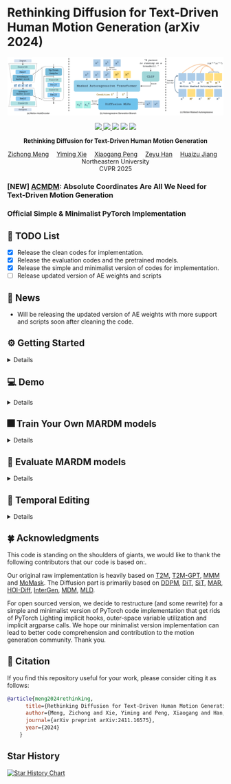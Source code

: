 # Rethinking Diffusion for Text-Driven Human Motion Generation (arXiv 2024)
![](./MARDM.png)

<p align="center">
  <a href='https://arxiv.org/abs/2411.16575'>
    <img src='https://img.shields.io/badge/Arxiv-2411.16575-A42C25?style=flat&logo=arXiv&logoColor=A42C25'>
  </a>
  <a href='https://arxiv.org/abs/2411.16575.pdf'>
    <img src='https://img.shields.io/badge/Paper-PDF-yellow?style=flat&logo=arXiv&logoColor=yellow'>
  </a>
  <a href='https://neu-vi.github.io/MARDM/'>
  <img src='https://img.shields.io/badge/Project-Page-orange?style=flat&logo=Google%20chrome&logoColor=orange'></a>
  <a href='https://github.com/neu-vi/MARDM'>
    <img src='https://img.shields.io/badge/GitHub-Code-black?style=flat&logo=github&logoColor=white'></a>
  <a href="" target='_blank'>
    <img src="https://visitor-badge.laobi.icu/badge?page_id=neu-vi.MARDM&left_color=gray&right_color=blue">
  </a>
</p>

<p align="center">
<strong>Rethinking Diffusion for Text-Driven Human Motion Generation</strong></h1>
   <p align="center">
    <a href='https://cr8br0ze.github.io' target='_blank'>Zichong Meng</a>&emsp;
    <a href='https://ymingxie.github.io/' target='_blank'>Yiming Xie</a>&emsp;
    <a href='https://xiaogangpeng.github.io/' target='_blank'>Xiaogang Peng</a>&emsp;
    <a href='https://show-han.github.io/' target='_blank'>Zeyu Han</a>&emsp;
    <a href='https://jianghz.me/' target='_blank'>Huaizu Jiang</a>&emsp;
    <br>
    Northeastern University 
    <br>
    CVPR 2025
  </p>
</p>

### [NEW] [ACMDM](https://neu-vi.github.io/ACMDM/): Absolute Coordinates Are All We Need for Text-Driven Motion Generation

### Official Simple & Minimalist PyTorch Implementation

## 📜 TODO List
- [x] Release the clean codes for implementation.
- [x] Release the evaluation codes and the pretrained models.
- [x] Release the simple and minimalist version of codes for implementation.
- [ ] Release updated version of AE weights and scripts

## 📢 News
- Will be releasing the updated version of AE weights with more support and scripts soon after cleaning the code.

##  ⚙️ Getting Started
<details>
  
### 1. Conda Environment
```bash
conda env create -f environment.yml
conda activate MARDM
```
We test our code on Python 3.10.13, PyTorch 2.2.0, and CUDA 12.1

### 2. Models and Dependencies

#### Download Evaluation Models
```bash
rm -rf checkpoints
mkdir checkpoints
cd checkpoints
mkdir t2m
mkdir kit

cd t2m 
echo -e "Downloading evaluation models for HumanML3D dataset"
gdown --fuzzy https://drive.google.com/file/d/1ejiz4NvyuoTj3BIdfNrTFFZBZ-zq4oKD/view?usp=sharing
echo -e "Unzipping humanml3d evaluators"
unzip evaluators_humanml3d.zip

echo -e "Cleaning humanml3d evaluators zip"
rm evaluators_humanml3d.zip

cd ../kit/
echo -e "Downloading pretrained models for KIT-ML dataset"
gdown --fuzzy https://drive.google.com/file/d/1kobWYZdWRyfTfBj5YR_XYopg9YZLdfYh/view?usp=sharing

echo -e "Unzipping kit evaluators"
unzip evaluators_kit.zip

echo -e "Cleaning kit evaluators zip"
rm evaluators_kit.zip

cd ../../
```

#### Download GloVe
```bash
rm -rf glove
echo -e "Downloading glove (in use only by the evaluators)"
gdown --fuzzy https://drive.google.com/file/d/1cmXKUT31pqd7_XpJAiWEo1K81TMYHA5n/view?usp=sharing

unzip glove.zip
echo -e "Cleaning GloVe zip\n"
rm glove.zip

echo -e "Downloading done!"
```

#### Download Pre-trained Models
```bash
cd checkpoints/t2m
echo -e "Downloading pretrained models for HumanML3D dataset"
gdown --fuzzy https://drive.google.com/file/d/1TBybFByAd-kD4AuFgMyR3ZBt4VV43Sif/view?usp=sharing
gdown --fuzzy https://drive.google.com/file/d/1csjlxi0uOhfPPEwiThsR0gaj7_VDmgb6/view?usp=sharing
gdown --fuzzy https://drive.google.com/file/d/1nWoEcN4rEFKi4Xyf_ObKinDmSQNPKXgU/view?usp=sharing
gdown --fuzzy https://drive.google.com/file/d/1nfX_j8VzMmynqKv8x68pXrsL3c0qWLXA/view?usp=sharing
echo -e "Unzipping"
unzip MARDM_SiT_XL.zip
unzip MARDM_DDPM_XL.zip
unzip length_estimator.zip
unzip AE_humanml3d.zip
echo -e "Cleaning zips"
rm MARDM_SiT_XL.zip
rm MARDM_DDPM_XL.zip
rm length_estimator.zip
rm AE_humanml3d.zip

cd ../../
```

### 3. Obtain Data
**You do not need to get data** if you only want to generate motions based on textual instructions.

If you want to reproduce and evaluate our method, you can obtain both 
**HumanML3D** and **KIT** following instructions in [HumanML3D](https://github.com/EricGuo5513/HumanML3D.git). By default, the data path is set to `./datasets`.

For dataset Mean and Std, you are welcome to use the eval_mean,npy and eval_std,npy in the utils,
or you can calculate based on your obtained dataset using:
```
python utils/cal_mean_std.py
```
</details>

## 💻  Demo
<details>

### (a) Generate with single textual instruction
```bash
python sample.py --name MARDM_SiT_XL --text_prompt "A person is running on a treadmill."
```
### (b) Generate from a prompt file
in a txt file, in each line, your input should be `<text description>#<motion length>`,
you can push NA as motion length to let model determine the motion length
(if there is **one** NA in file, all the others will be **NA** as well).

```bash
python sample.py --name MARDM_SiT_XL --text_path ./text_prompt.txt
```
</details>

## 🎆 Train Your Own MARDM models
<details>

### HumanML3D
#### AE
```bash
python train_AE.py --name AE --dataset_name t2m --batch_size 256 --epoch 50 --lr_decay 0.05
```
#### MARDM
```bash
# MARDM SiT-based (best results)
python train_MARDM.py --name MARDM_SiT_XL --model "MARDM-SiT-XL" --dataset_name t2m --batch_size 64 --ae_name AE
# MARDM DDPM-based
python train_MARDM.py --name MARDM_DDPM_XL --model "MARDM-DDPM-XL" --dataset_name t2m --batch_size 64 --ae_name AE
```

### KIT-ML
#### AE
```bash
python train_AE.py --name AE --dataset_name kit --batch_size 512 --epoch 50 --lr_decay 0.1
```
#### MARDM
```bash
# MARDM SiT-based (best results)
python train_MARDM.py --name MARDM_SiT_XL --model "MARDM-SiT-XL" --dataset_name kit --batch_size 16 --ae_name AE --milestones 20000
# MARDM DDPM-based
python train_MARDM.py --name MARDM_DDPM_XL --model "MARDM-DDPM-XL" --dataset_name kit --batch_size 16 --ae_name AE --milestones 20000
```
</details>

## 📖 Evaluate MARDM models
<details>

### HumanML3D
#### AE
```bash
python evaluation_AE.py --name AE --dataset_name t2m
```
#### MARDM
```bash
# MARDM SiT-based (best results)
python evaluation_MARDM.py --name MARDM_SiT_XL --model "MARDM-SiT-XL" --dataset_name t2m --cfg 4.5
# MARDM DDPM-based
python evaluation_MARDM.py --name MARDM_DDPM_XL --model "MARDM-DDPM-XL" --dataset_name t2m --cfg 4.5
```
### KIT-ML
#### AE
```bash
python evaluation_AE.py --name AE --dataset_name kit
```
#### MARDM
```bash
# MARDM SiT-based (best results)
python evaluation_MARDM.py --name MARDM_SiT_XL --model "MARDM-SiT-XL" --dataset_name kit --cfg 2.5
# MARDM DDPM-based
python evaluation_MARDM.py --name MARDM_DDPM_XL --model "MARDM-DDPM-XL" --dataset_name kit --cfg 2.5
```
</details>

## 🎏 Temporal Editing
<details>

```bash
python edit.py --name MARDM_SiT_XL -msec 0.3,0.6 --text_prompt "A man dancing around." --source_motion 000612.npy
```
</details>

## 🍀 Acknowledgments
This code is standing on the shoulders of giants, we would like to thank the following contributors that our code is based on:.

Our original raw implementation is heavily based on [T2M](https://github.com/EricGuo5513/text-to-motion),
[T2M-GPT](https://github.com/Mael-zys/T2M-GPT), [MMM](https://github.com/exitudio/MMM) 
and [MoMask](https://github.com/EricGuo5513/momask-codes).
The Diffusion part is primarily based on [DDPM](https://github.com/hojonathanho/diffusion),
[DiT](https://github.com/facebookresearch/DiT), [SiT](https://github.com/willisma/SiT),
[MAR](https://github.com/LTH14/mar/), [HOI-Diff](https://github.com/neu-vi/HOI-Diff),
[InterGen](https://github.com/tr3e/InterGen), [MDM](https://github.com/GuyTevet/motion-diffusion-model),
[MLD](https://github.com/ChenFengYe/motion-latent-diffusion).

For open sourced version, we decide to restructure (and some rewrite) for a simple and minimalist version of PyTorch code implementation
that get rids of PyTorch Lighting implicit hooks, outer-space variable utilization and implicit argparse calls.
We hope our minimalist version implementation can lead to better code comprehension and contribution to the motion generation community. Thank you.

## 🤝 Citation
If you find this repository useful for your work, please consider citing it as follows:
```bibtex
@article{meng2024rethinking,
      title={Rethinking Diffusion for Text-Driven Human Motion Generation},
      author={Meng, Zichong and Xie, Yiming and Peng, Xiaogang and Han, Zeyu and Jiang, Huaizu},
      journal={arXiv preprint arXiv:2411.16575},
      year={2024}
    }
```

## Star History

[![Star History Chart](https://api.star-history.com/svg?repos=neu-vi/MARDM&type=Date)](https://star-history.com/#neu-vi/MARDM&Date)

